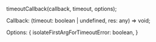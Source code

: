 
timeoutCallback(callback, timeout, options);

Callback: (timeout: boolean | undefined, res: any) => void;

Options: {
  isolateFirstArgForTimeoutError: boolean,
}
